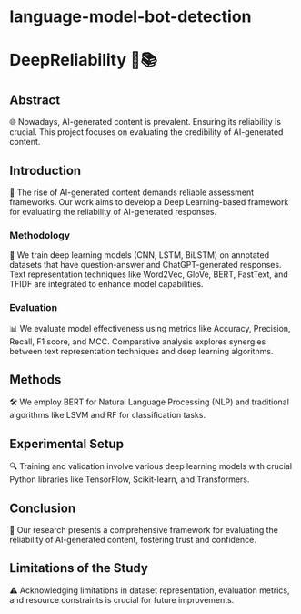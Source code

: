 # language-model-bot-detection
# DeepReliability 🧠📚

## Abstract
🌐 Nowadays, AI-generated content is prevalent. Ensuring its reliability is crucial. This project focuses on evaluating the credibility of AI-generated content.

## Introduction
🚀 The rise of AI-generated content demands reliable assessment frameworks. Our work aims to develop a Deep Learning-based framework for evaluating the reliability of AI-generated responses.

### Methodology
🔬 We train deep learning models (CNN, LSTM, BiLSTM) on annotated datasets that have question-answer and ChatGPT-generated responses. Text representation techniques like Word2Vec, GloVe, BERT, FastText, and TFIDF are integrated to enhance model capabilities.

### Evaluation
📊 We evaluate model effectiveness using metrics like Accuracy, Precision, Recall, F1 score, and MCC. Comparative analysis explores synergies between text representation techniques and deep learning algorithms.

## Methods
🛠️ We employ BERT for Natural Language Processing (NLP) and traditional algorithms like LSVM and RF for classification tasks.

## Experimental Setup
🔍 Training and validation involve various deep learning models with crucial Python libraries like TensorFlow, Scikit-learn, and Transformers.


## Conclusion
🔑 Our research presents a comprehensive framework for evaluating the reliability of AI-generated content, fostering trust and confidence. 

## Limitations of the Study
⚠️ Acknowledging limitations in dataset representation, evaluation metrics, and resource constraints is crucial for future improvements.

